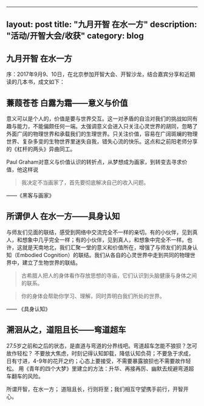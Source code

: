 
---
layout: post
title: "九月开智 在水一方"
description: "活动/开智大会/收获"
category: blog
--- 


##    九月开智 在水一方

序：2017年9月9、10日，在北京参加开智大会、开智沙龙，结合嘉宾分享和近期读的几本书，成文如下：

##   蒹葭苍苍 白露为霜——意义与价值

意义可以是个人的，价值是要与世界交互。这一对矛盾的自洽对我们的挑战如同有趣与能力，不能偏颇任何一端。太强调意义会进入只关注心灵世界的胡同，忽略了外面广阔的物理世界和承载我们的生理世界。只关注价值，容易在广阔斑斓的物理世界、复杂多变的生物世界里迷失自我，错失心流的快乐。这点和之前阳老师分享的《杠杆的两头》异曲同工。

Paul Graham对意义与价值认识的转折点，从梦想成为画家，到转变去寻求价值，他这样说

> 我决定不当画家了，首先要彻底解决自己的收入问题。

——《黑客与画家》


##  所谓伊人 在水一方——具身认知

与师友们见面的联结，感受到网络中交流完全不一样的亲切。有的小伙伴，见到真人，和想象中几乎完全一样；有的小伙伴，见到真人，和想象中完全不一样。也许，这就是天南地北，我们汇聚一堂的意义和价值所在，增强了与师友们的具身认知（Embodied Cognition）的联结。我们从各自的心灵世界中走到共同的物理世界中，建立了生物世界的联结。

> 古希腊人把人的身体看作存放思想的寺庙，它们认识到头脑健康与身体之间的联系。

> 你的身体会帮助你学习、理解，同时弄明白我们所处的世界。

—— 《具身认知》


## 溯洄从之，道阻且长——弯道超车

27.5岁之前和之后的状态，是直道与弯道的分界线吧。弯道超车怎能不狼狈？怎可故作轻松？ 不要放大焦虑，时刻记得认知卸载，降低认知负荷；不要急于求成，日有寸进，4-9年的花开之约；心态上要接受，不需要暴露狼狈也不需要故作轻松。
用《青年的四个大梦》里建立的方法：升华、再接再厉、幽默去规避弯道超车翻车的风险。


所谓开智，在水一方； 道阻且长，行则将至；我们相互守望携手前行，开智开心。


